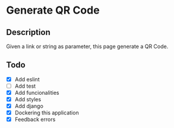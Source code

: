 # Generate QR Code
## Description
Given a link or string as parameter, this page generate a QR Code.

## Todo
- [x] Add eslint
- [ ] Add test
- [x] Add funcionalities
- [x] Add styles
- [x] Add django
- [x] Dockering this application
- [x] Feedback errors
